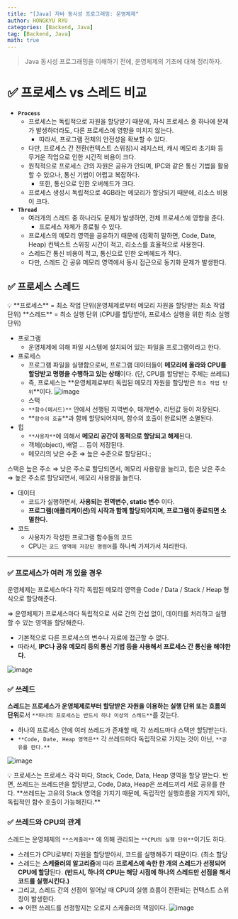 ```yaml
---
title: "[Java] 자바 동시성 프로그래밍: 운영체제"
author: HONGKYU RYU
categories: [Backend, Java]
tag: [Backend, Java]
math: true
---
```


> Java 동시성 프로그래밍을 이해하기 전에, 운영체제의 기초에 대해 정리하자.

# ✅ 프로세스 vs 스레드 비교

- **`Process`**
    - 프로세스는 독립적으로 자원을 할당받기 때문에, 자식 프로세스 중 하나에 문제가 발생하더라도, 다른 프로세스에 영향을 미치지 않는다.
        - 따라서, 프로그램 전체의 안전성을 확보할 수 있다.
    - 다만, 프로세스 간 전환(컨텍스트 스위칭)시 레지스터, 캐시 메모리 초기화 등 무거운 작업으로 인한 시간적 비용이 크다.
    - 원칙적으로 프로세스 간의 자원은 공유가 안되며, IPC와 같은 통신 기법을 활용할 수 있으나, 통신 기법이 어렵고 복잡하다.
        - 또한, 통신으로 인한 오버헤드가 크다.
    - 프로세스 생성시 독립적으로 4GB라는 메모리가 할당되기 때문에, 리소스 비용이 크다.
- **`Thread`**
    - 여러개의 스레드 중 하나라도 문제가 발생하면, 전체 프로세스에 영향을 준다.
        - 프로세스 자체가 종료될 수 있다.
    - 프로세스의 메모리 영역을 공유하기 때문에 (정확히 말하면, Code, Date, Heap) 컨텍스트 스위칭 시간이 적고, 리소스를 효율적으로 사용한다.
    - 스레드간 통신 비용이 적고, 통신으로 인한 오버헤드가 작다.
    - 다만, 스레드 간 공유 메모리 영역에서 동시 접근으로 동기화 문제가 발생한다.
## ✅ 프로세스 스레드

<aside>
💡 **프로세스** = 최소 작업 단위(운영체제로부터 메모리 자원을 할당받는 최소 작업 단위)
**스레드** = 최소 실행 단위 (CPU를 할당받아, 프로세스 실행을 위한 최소 실행 단위)

</aside>

- 프로그램
    - 운영체제에 의해 파일 시스템에 설치되어 있는 파일을 프로그램이라고 한다.
- 프로세스
    - 프로그램 파일을 실행함으로써, 프로그램 데이터들이 **메모리에 올라와 CPU를 할당받고 명령을 수행하고 있는 상태**이다. (단, CPU를 할당받는 주체는 쓰레드)
    - 즉, 프로세스는 **운영체제로부터 독립된 메모리 자원을 할당받은 `최소 작업 단위`**이다.
![image](https://github.com/HongkyuRyu/HongkyuRyu.github.io/assets/69923886/b7b3980c-c42a-48db-9489-6777057aaf1d)
    - 스택
    - `**함수(메서드)**` 안에서 선행된 지역변수, 매개변수, 리턴값 등이 저장된다.
    - **`함수의 호출`**과 함께 할당되어지며, 함수의 호출이 완료되면 소멸된다.
- 힙
    - `**사용자**`에 의해서 **메모리 공간이 동적으로 할당되고 해제**된다.
    - 객체(object), 배열 … 등이 저장된다.
    - 메모리의 낮은 수준 ⇒ 높은 수준으로 할당된다.;

스택은 높은 주소 ⇒ 낮은 주소로 할당되면서, 메모리 사용량을 늘리고, 힙은 낮은 주소 ⇒ 높은 주소로 할당되면서, 메모리 사용량을 늘린다.

- 데이터
    - 코드가 실행하면서, **사용되는 전역변수, static 변수** 이다.
    - **프로그램(애플리케이션)의 시작과 함께 할당되어지며, 프로그램이 종료되면 소멸한다.**
- 코드
    - 사용자가 작성한 프로그램 함수들의 코드
    - CPU는 `코드 영역에 저장된 명령어`를 하나씩 가져가서 처리한다.

---

### ✅ 프로세스가 여러 개 있을 경우

운영체제는 프로세스마다 각각 독립된 메모리 영역을 Code / Data / Stack / Heap 형식으로 할당해준다. 

⇒ 운영체제가 프로세스마다 독립적으로 서로 간의 간섭 없이, 데이터를 처리하고 실행할 수 있는 영역을 할당해준다.

- 기본적으로 다른 프로세스의 변수나 자료에 접근할 수 없다.
- 따라서, **IPC나 공유 메모리 등의 통신 기법 등을 사용해서 프로세스 간 통신을 해야한다.**

![image](https://github.com/HongkyuRyu/HongkyuRyu.github.io/assets/69923886/912e86bb-cc96-4c92-a8f2-eaaa65e6ac14)

### ✅ 쓰레드

**스레드는 프로세스가 운영체제로부터 할당받은 자원을 이용하는 실행 단위 또는 흐름의 단위**로서 `**하나의 프로세스는 반드시 하나 이상의 스레드**`를 갖는다.

- 하나의 프로세스 안에 여러 쓰레드가 존재할 때, 각 쓰레드마다 스택만 할당받는다.
- `**Code, Date, Heap 영역은**` 각 쓰레드마다 독립적으로 가지는 것이 아닌, `**공유를 한다.**`

![image](https://github.com/HongkyuRyu/HongkyuRyu.github.io/assets/69923886/63977de7-8102-4f24-bf55-2158dc45943c)

<aside>
💡 프로세스는 프로세스 각각 마다, Stack, Code, Data, Heap 영역을 할당 받는다. 반면, 쓰레드는 쓰레드만을 할당받고, Code, Data, Heap은 쓰레드끼리 서로 공유를 한다.
**쓰레드는 고유의 Stack 영역을 가지기 때문에, 독립적인 실행흐름을 가지게 되어, 독립적인 함수 호출이 가능해진다.**

</aside>

### ✅ 쓰레드와 CPU의 관계

스레드는 운영체제의 `**스케줄러**` 에 의해 관리되는 `**CPU의 실행 단위**`이기도 하다.

- 스레드가 CPU로부터 자원을 할당받아서, 코드를 실행해주기 때문이다. (최소 할당
- 스레드는 **스케줄러의 알고리즘**에 따라 **프로세스에 속한 한 개의 스레드가 선정되어 CPU에 할당**된다. **(반드시, 하나의 CPU는 해당 시점에 하나의 스레드만 선점을 해서 코드를 실행시킨다.)**
- 그리고, 스레드 간의 선점이 일어날 때 CPU의 실행 흐름이 전환되는 컨텍스트 스위칭이 발생한다.
- ⇒ 어떤 쓰레드를 선정할지는 오로지 스케줄러의 책임이다.
![image](https://github.com/HongkyuRyu/HongkyuRyu.github.io/assets/69923886/5e150ab6-d27a-47ee-ae41-051b65985796)
